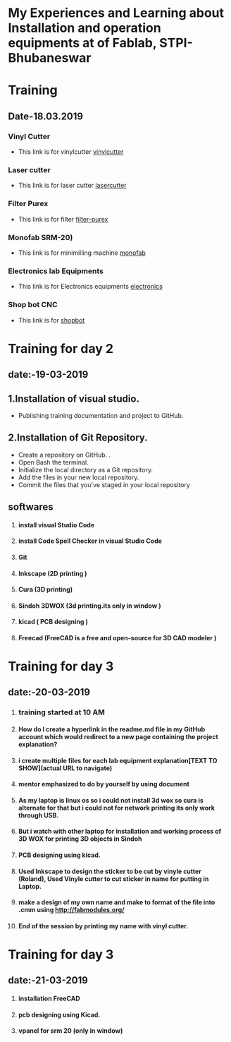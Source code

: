 # My Experiences and Learning about      Installation and operation equipments  at of Fablab, STPI-Bhubaneswar


# Training 
   ## Date-18.03.2019

### Vinyl Cutter
* This link is for vinylcutter
[vinylcutter](/vinylcutter.md)

###  Laser cutter 
* This link is for laser cutter
[lasercutter](/lasercutter.md)

### Filter Purex 
* This link is for filter
 [filter-purex](/filterpurex.md)

### Monofab SRM-20)
* This link is for minimilling machine
 [monofab](/monofab.md)

### Electronics lab Equipments 
* This link is for Electronics equipments
[electronics](/electronics.md)

### Shop bot CNC 
* This link is for [shopbot](/shopbot.md)

 # Training for day 2 
   ## date:-19-03-2019

## 1.Installation of visual studio.
 *  Publishing training documentation  and project to GitHub.
## 2.Installation of Git Repository.
* Create a  repository on GitHub. .
* Open  Bash the terminal.
* Initialize the local directory as a Git repository. 
*  Add the files in your new local repository. 
*  Commit the files that you've staged in your local repository

 ## softwares 
  1. #### install visual Studio Code
  2. #### install Code Spell Checker in visual Studio Code
  3. #### Git
  4. #### Inkscape (2D printing ) 
  5. #### Cura (3D printing)
  6. #### Sindoh 3DWOX   (3d printing.its only in window )
  7. #### kicad   ( PCB designing )
  8. #### Freecad (FreeCAD is a free and open-source for     3D CAD modeler  )

 # Training for day 3 
   ## date:-20-03-2019

1. ### training started at 10 AM
2. #### How do I create a hyperlink in the readme.md file in my GitHub account which would redirect to a new page containing the project explanation?
3. #### i create multiple files for each lab equipment explanation[TEXT TO SHOW](actual URL to navigate)
4. #### mentor emphasized to do by yourself by using document
5.  #### As my laptop is linux os so i could not install 3d wox so cura is alternate for that but i could not for network printing its only work through USB.
6. ####  But i watch with other laptop for installation and working process of 3D WOX for printing 3D objects in Sindoh

7. #### PCB designing using kicad.

8. #### Used Inkscape to design the sticker to be cut by vinyle cutter (Roland), Used Vinyle cutter to cut sticker in name for putting in Laptop.

9. #### make a design of my own name and make to format of the file into .cmm using http://fabmodules.org/

10. #### End of the session by printing my name with vinyl cutter.

# Training for day 3 
## date:-21-03-2019 

1. #### installation FreeCAD 
2. #### pcb designing using Kicad. 
2. #### vpanel for srm 20 (only in window)